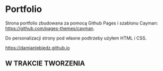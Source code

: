 # Portfolio

Strona portfolio zbudowana za pomocą Github Pages i szablonu Cayman: https://github.com/pages-themes/cayman.

Do personalizacji strony pod własne podtrzeby użyłem HTML i CSS.

https://damianlebiedz.github.io

## W TRAKCIE TWORZENIA

